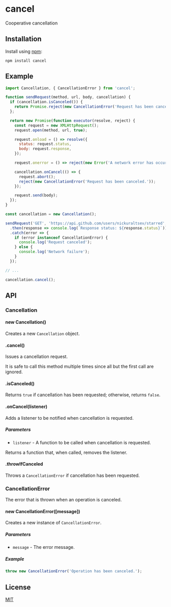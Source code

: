# cancel

Cooperative cancellation

## Installation

Install using [npm](https://www.npmjs.org/):

```
npm install cancel
```

## Example

```js
import Cancellation, { CancellationError } from 'cancel';

function sendRequest(method, url, body, cancellation) {
  if (cancellation.isCanceled()) {
    return Promise.reject(new CancellationError('Request has been canceled.'));
  };

  return new Promise(function executor(resolve, reject) {
    const request = new XMLHttpRequest();
    request.open(method, url, true);

    request.onload = () => resolve({
      status: request.status,
      body: request.response,
    });

    request.onerror = () => reject(new Error('A network error has occurred.'));

    cancellation.onCancel(() => {
      request.abort();
      reject(new CancellationError('Request has been canceled.'));
    });

    request.send(body);
  });
}

const cancellation = new Cancellation();

sendRequest('GET', 'https://api.github.com/users/nickuraltsev/starred', null, cancellation)
  .then(response => console.log(`Response status: ${response.status}`))
  .catch(error => {
    if (error instanceof CancellationError) {
      console.log('Request canceled');
    } else {
      console.log('Network failure');
    }
  });

// ...

cancellation.cancel();
```

## API

### Cancellation

#### new Cancellation()

Creates a new `Cancellation` object.

#### .cancel()

Issues a cancellation request.

It is safe to call this method multiple times since all but the first call are ignored.

#### .isCanceled()

Returns `true` if cancellation has been requested; otherwise, returns `false`.

#### .onCancel(listener)

Adds a listener to be notified when cancellation is requested.

##### Parameters

* `listener` - A function to be called when cancellation is requested.

Returns a function that, when called, removes the listener.

#### .throwIfCanceled

Throws a `CancellationError` if cancellation has been requested.

### CancellationError

The error that is thrown when an operation is canceled.

#### new CancellationError([message])

Creates a new instance of `CancellationError`.

##### Parameters

* `message` - The error message.

##### Example

```js
throw new CancellationError('Operation has been canceled.');
```

## License

[MIT](https://github.com/nickuraltsev/cancel/blob/master/LICENSE)
